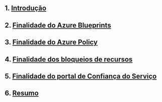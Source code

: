 ## 1. [Introdução](https://learn.microsoft.com/pt-br/training/modules/describe-features-tools-azure-for-governance-compliance/1-introduction)

## 2. [Finalidade do Azure Blueprints](https://learn.microsoft.com/pt-br/training/modules/describe-features-tools-azure-for-governance-compliance/2-describe-purpose-of-azure-blueprints)

## 3. [Finalidade do Azure Policy](https://learn.microsoft.com/pt-br/training/modules/describe-features-tools-azure-for-governance-compliance/3-describe-purpose-of-azure-policy)

## 4. [Finalidade dos bloqueios de recursos](https://learn.microsoft.com/pt-br/training/modules/describe-features-tools-azure-for-governance-compliance/4-describe-purpose-of-resource-locks)

## 5. [Finalidade do portal de Confiança do Serviço](https://learn.microsoft.com/pt-br/training/modules/describe-features-tools-azure-for-governance-compliance/6-describe-purpose-of-service-trust-portal)

## 6. [Resumo](https://learn.microsoft.com/pt-br/training/modules/describe-features-tools-azure-for-governance-compliance/8-summary)